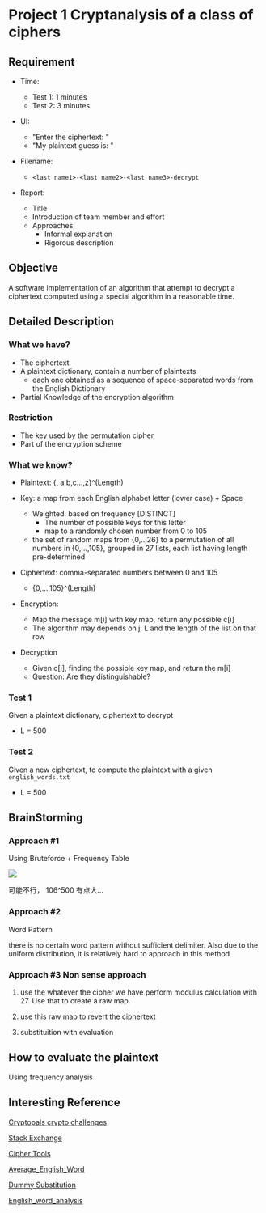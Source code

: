 # Project 1 Cryptanalysis of a class of ciphers

## Requirement

- Time:
    + Test 1: 1 minutes
    + Test 2: 3 minutes

- UI:
    + "Enter the ciphertext: "
    + "My plaintext guess is: "

- Filename:
    + `<last name1>-<last name2>-<last name3>-decrypt`

- Report:
    + Title
    + Introduction of team member and effort
    + Approaches
        * Informal explanation
        * Rigorous description

## Objective

A software implementation of an algorithm that attempt to decrypt a ciphertext computed using a special algorithm in a reasonable time.

## Detailed Description

### What we have?

- The ciphertext
- A plaintext dictionary, contain a number of plaintexts
    + each one obtained as a sequence of space-separated words from the English Dictionary
- Partial Knowledge of the encryption algorithm

### Restriction

- The key used by the permutation cipher
- Part of the encryption scheme

### What we know?

- Plaintext: {<space>, a,b,c...,z}^(Length)

- Key: a map from each English alphabet letter (lower case) + Space

    + Weighted: based on frequency [DISTINCT]
        * The number of possible keys for this letter
        * map to a randomly chosen number from 0 to 105 
    + the set of random maps from {0,..,26} to a permutation of all numbers in {0,…,105}, grouped in 27 lists, each list having length pre-determined

- Ciphertext: comma-separated numbers between 0 and 105
    + {0,...,105}^(Length)

- Encryption:
    + Map the message m[i] with key map, return any possible c[i]
    + The algorithm may depends on j, L and the length of the list on that row

- Decryption
    + Given c[i], finding the possible key map, and return the m[i]
    + Question: Are they distinguishable?

### Test 1

Given a plaintext dictionary, ciphertext to decrypt

- L = 500


### Test 2

Given a new ciphertext, to compute the plaintext with a given `english_words.txt`

- L = 500

## BrainStorming

### Approach #1


Using Bruteforce + Frequency Table

![](https://github.com/GreyFox-Z/Applied-Cryptography/blob/Project-1/Project%201/Project%2010.png)

可能不行， 106^500 有点大…

### Approach #2

Word Pattern

there is no certain word pattern without sufficient delimiter. Also due to the uniform distribution, it is relatively hard to approach in this method

### Approach #3 Non sense approach

1. use the whatever the cipher we have perform modulus calculation with 27. Use that to create a raw map.

2. use this raw map to revert the ciphertext

3. substituition with evaluation

## How to evaluate the plaintext

Using frequency analysis


## Interesting Reference

[Cryptopals crypto challenges](https://cryptopals.com/)

[Stack Exchange](https://crypto.stackexchange.com/)

[Cipher Tools](http://rumkin.com/tools/cipher/)

[Average_English_Word](https://medium.com/@wolfgarbe/the-average-word-length-in-english-language-is-4-7-35750344870f)

[Dummy Substitution](https://www.dummies.com/games/cryptograms/cryptography-101-basic-solving-techniques-for-substitution-ciphers/)

[English_word_analysis](https://norvig.com/mayzner.html)
